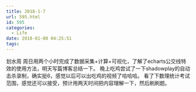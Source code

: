 ```yaml
---
title: 2018-1-7
url: 595.html
id: 595
categories:
  - Life
date: 2018-01-08 04:25:51
tags:
---
```


划水周 周日用两个小时完成了数据采集+计算+可视化，了解了echarts公交线特效的使用方法，明天写篇博客总结一下。 晚上吃鸡尝试了一下shadowplay的自动击杀录制，确实挺6，感觉以后可以出吃鸡的视频了哈哈哈。 看了下数理统计考试范围，感觉还可以接受，预计用两天时间把内容理解一下，然后刷刷题。